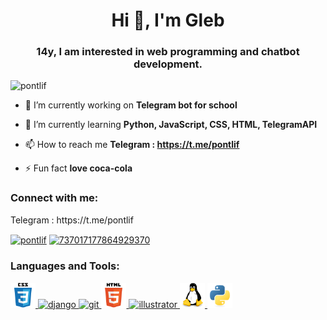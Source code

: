 <h1 align="center">Hi 👋, I'm Gleb</h1>
<h3 align="center">14y, I am interested in web programming and chatbot development.</h3>

<p align="left"> <img src="https://komarev.com/ghpvc/?username=pontlif&label=Profile%20views&color=0e75b6&style=flat" alt="pontlif" /> </p>

- 🔭 I’m currently working on **Telegram bot for school**

- 🌱 I’m currently learning **Python, JavaScript, CSS, HTML, TelegramAPI**

- 📫 How to reach me **Telegram : https://t.me/pontlif**

- ⚡ Fun fact **love coca-cola**

<h3 align="left">Connect with me:</h3>
<p>Telegram : https://t.me/pontlif</p>
<p align="left">
<a href="https://www.behance.net/pontlif" target="blank"><img align="center" src="https://raw.githubusercontent.com/rahuldkjain/github-profile-readme-generator/master/src/images/icons/Social/behance.svg" alt="pontlif" height="30" width="40" /></a>
<a href="https://discord.gg/737017177864929370" target="blank"><img align="center" src="https://raw.githubusercontent.com/rahuldkjain/github-profile-readme-generator/master/src/images/icons/Social/discord.svg" alt="737017177864929370" height="30" width="40" /></a>
</p>

<h3 align="left">Languages and Tools:</h3>
<p align="left"> <a href="https://www.w3schools.com/css/" target="_blank" rel="noreferrer"> <img src="https://raw.githubusercontent.com/devicons/devicon/master/icons/css3/css3-original-wordmark.svg" alt="css3" width="40" height="40"/> </a> <a href="https://www.djangoproject.com/" target="_blank" rel="noreferrer"> <img src="https://cdn.worldvectorlogo.com/logos/django.svg" alt="django" width="40" height="40"/> </a> <a href="https://git-scm.com/" target="_blank" rel="noreferrer"> <img src="https://www.vectorlogo.zone/logos/git-scm/git-scm-icon.svg" alt="git" width="40" height="40"/> </a> <a href="https://www.w3.org/html/" target="_blank" rel="noreferrer"> <img src="https://raw.githubusercontent.com/devicons/devicon/master/icons/html5/html5-original-wordmark.svg" alt="html5" width="40" height="40"/> </a> <a href="https://www.adobe.com/in/products/illustrator.html" target="_blank" rel="noreferrer"> <img src="https://www.vectorlogo.zone/logos/adobe_illustrator/adobe_illustrator-icon.svg" alt="illustrator" width="40" height="40"/> </a> <a href="https://www.linux.org/" target="_blank" rel="noreferrer"> <img src="https://raw.githubusercontent.com/devicons/devicon/master/icons/linux/linux-original.svg" alt="linux" width="40" height="40"/> </a> <a href="https://www.python.org" target="_blank" rel="noreferrer"> <img src="https://raw.githubusercontent.com/devicons/devicon/master/icons/python/python-original.svg" alt="python" width="40" height="40"/> </a> </p>
